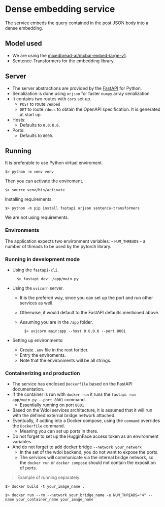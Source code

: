# Dense embedding service

The service embeds the query contained in the post JSON body into a dense embedding.

## Model used

- We are using the [mixedbread-ai/mxbai-embed-large-v1](https://huggingface.co/mixedbread-ai/mxbai-embed-large-v1).
- Sentence-Transformers for the embedding library.

## Server

- The server abstractions are provided by the [FastAPI](https://fastapi.tiangolo.com/) for Python.
- Serialization is done using `orjson` for faster `numpy` array serialization. 
- It contains two routes with `cors` set up.
    - `POST` to route `/embed`
    - `GET` to route `/docs` to obtain the OpenAPI specification. It is generated at start up.
- Hosts:
    - Defaults to `0.0.0.0`.
- Ports:
    - Defaults to `8000`.

## Running

It is preferable to use Python virtual enviroment.

    $> python -m venv venv

Then you can activate the enviroment.

    $> source venv/bin/activate

Installing requirements.

    $> python -m pip install fastapi orjson sentence-transformers

We are not using requirements.

### Environments

The application expects two environment variables:
    - `NUM_THREADS` - a number of threads to be used by the pytorch library.

### Running in development mode

- Using the `fastapi-cli`.

        $> fastapi dev ./app/main.py

- Using the `uvicorn` server.
    - It is the prefered way, since you can set up the port and run other services as well.
    - Otherwise, it would default to the FastAPI defaults mentioned above.
    - Assuming you are in the `/app` folder.

            $> uvicorn main:app --host 0.0.0.0 --port 8001

- Setting up environments:
    - Create `.env` file in the root forlder.
    - Entry the enviroments.
    - Note that the environments will be all strings.

### Containerizing and production

- The service has enclosed `Dockerfile` based on the FastAPI documentation.
- If the container is run with `docker run` it runs the `fastapi run app/main.py --port 8001` command.
    - Essentially running on port `8001`
- Based on the Wdoi services architecture, it is assumed that it will run with the defined external bridge network attached.
- Eventually, if adding into a Docker compose, using the `command` overrides the `Dockerfile` command.
    - Meaning you can set up ports in there.
- Do not forget to set up the HugginFace access token as an environment variables.
- And do not forget to add docker bridge `--network your_network`
    - In the set of the wdoi backend, you do not want to expose the ports.
    - The services will communicate via the internal bridge network, so the `docker run` or `docker compose` should not contain the exposition of ports.

> Example of running separately:

    $> docker build -t your_image_name .

    $> docker run --rm --network your_bridge_name -e NUM_THREADS="4" --name your_container_name your_image_name 

